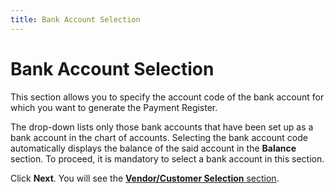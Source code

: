 ```yaml
---
title: Bank Account Selection
---
```


# Bank Account Selection


This section allows you to specify the account code of the bank account  for which you want to generate the Payment Register.


The drop-down lists only those bank accounts that have been set up as  a bank account in the chart of accounts. Selecting the bank account code  automatically displays the balance of the said account in the **Balance**  section. To proceed, it is mandatory to select a bank account in this  section.


Click **Next**. You will see the  [**Vendor/Customer 
 Selection** section]({{site.acc_baseurl}}/payment-register/wizard/vendor_customer_selection_payment_register.html).
